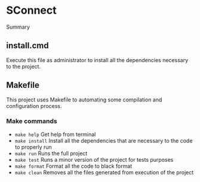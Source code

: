 # SConnect

Summary

## install.cmd

Execute this file as administrator to install all the dependencies necessary to the project.

## Makefile

This project uses Makefile to automating some compilation and configuration process.

### Make commands

- `make help` Get help from terminal
- `make install` Install all the dependencies that are necessary to the code to properly run
- `make run` Runs the full project
- `make test` Runs a minor version of the project for tests purposes
- `make format` Format all the code to black format
- `make clean` Removes all the files generated from execution of the project
